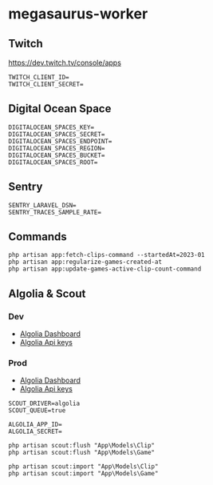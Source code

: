 # megasaurus-worker
## Twitch
https://dev.twitch.tv/console/apps
```
TWITCH_CLIENT_ID=
TWITCH_CLIENT_SECRET=
```
## Digital Ocean Space
```
DIGITALOCEAN_SPACES_KEY=
DIGITALOCEAN_SPACES_SECRET=
DIGITALOCEAN_SPACES_ENDPOINT=
DIGITALOCEAN_SPACES_REGION=
DIGITALOCEAN_SPACES_BUCKET=
DIGITALOCEAN_SPACES_ROOT=
```
## Sentry
```
SENTRY_LARAVEL_DSN=
SENTRY_TRACES_SAMPLE_RATE=
```

## Commands

```
php artisan app:fetch-clips-command --startedAt=2023-01
php artisan app:regularize-games-created-at
php artisan app:update-games-active-clip-count-command
```

## Algolia & Scout

### Dev
- [Algolia Dashboard](https://dashboard.algolia.com/apps/TQ46K0LZKJ/dashboard)
- [Algolia Api keys](https://dashboard.algolia.com/account/api-keys/all?applicationId=TQ46K0LZKJ)

### Prod
- [Algolia Dashboard](https://dashboard.algolia.com/apps/PII9W2GXJ8/dashboard)
- [Algolia Api keys](https://dashboard.algolia.com/account/api-keys/all?applicationId=PII9W2GXJ8)

```
SCOUT_DRIVER=algolia
SCOUT_QUEUE=true

ALGOLIA_APP_ID=
ALGOLIA_SECRET=
```

```
php artisan scout:flush "App\Models\Clip"
php artisan scout:flush "App\Models\Game"
```
```
php artisan scout:import "App\Models\Clip"
php artisan scout:import "App\Models\Game"
```
